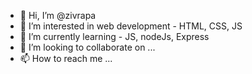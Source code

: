 - 👋 Hi, I’m @zivrapa
- 👀 I’m interested in web development - HTML, CSS, JS
- 🌱 I’m currently learning  - JS, nodeJs, Express
- 💞️ I’m looking to collaborate on ...
- 📫 How to reach me ...

<!---
zivrapa/zivrapa is a ✨ special ✨ repository because its `README.md` (this file) appears on your GitHub profile.
You can click the Preview link to take a look at your changes.
--->
